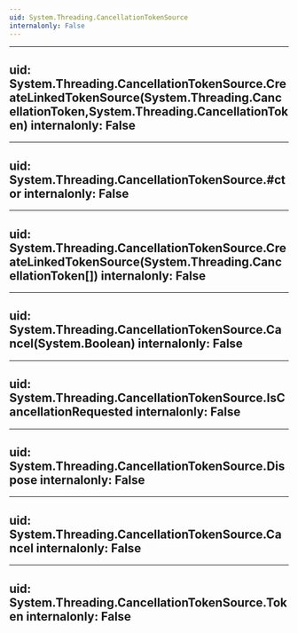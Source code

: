 ```yaml
---
uid: System.Threading.CancellationTokenSource
internalonly: False
---
```


---
uid: System.Threading.CancellationTokenSource.CreateLinkedTokenSource(System.Threading.CancellationToken,System.Threading.CancellationToken)
internalonly: False
---

---
uid: System.Threading.CancellationTokenSource.#ctor
internalonly: False
---

---
uid: System.Threading.CancellationTokenSource.CreateLinkedTokenSource(System.Threading.CancellationToken[])
internalonly: False
---

---
uid: System.Threading.CancellationTokenSource.Cancel(System.Boolean)
internalonly: False
---

---
uid: System.Threading.CancellationTokenSource.IsCancellationRequested
internalonly: False
---

---
uid: System.Threading.CancellationTokenSource.Dispose
internalonly: False
---

---
uid: System.Threading.CancellationTokenSource.Cancel
internalonly: False
---

---
uid: System.Threading.CancellationTokenSource.Token
internalonly: False
---
